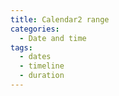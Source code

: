 ```yaml
---
title: Calendar2 range
categories:
  - Date and time
tags:
  - dates
  - timeline
  - duration
---
```

